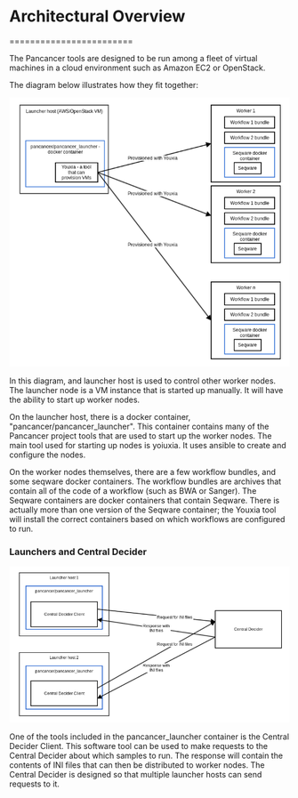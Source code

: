 # Architectural Overview
========================

The Pancancer tools are designed to be run among a fleet of virtual machines in a cloud environment such as Amazon EC2 or OpenStack.

The diagram below illustrates how they fit together:

![architecture overview](architecture-overview.png)

In this diagram, and launcher host is used to control other worker nodes. The launcher node is a VM instance that is started up manually. It will have the ability to start up worker nodes.

On the launcher host, there is a docker container, "pancancer/pancancer_launcher". This container contains many of the Pancancer project tools that are used to start up the worker nodes. The main tool used for starting up nodes is yoiuxia. It uses ansible to create and configure the nodes.

On the worker nodes themselves, there are a few workflow bundles, and some seqware docker containers. The workflow bundles are archives that contain all of the code of a workflow (such as BWA or Sanger). The Seqware containers are docker containers that contain Seqware. There is actually more than one version of the Seqware container; the Youxia tool will install the correct containers based on which workflows are configured to run.

### Launchers and Central Decider

![Multiple launchers making requests to the Central Decider](multiple_launchers_with_Central_Decider.png)

One of the tools included in the pancancer_launcher container is the Central Decider Client. This software tool can be used to make requests to the Central Decider about which samples to run. The response will contain the contents of INI files that can then be distributed to worker nodes. The Central Decider is designed so that multiple launcher hosts can send requests to it.
